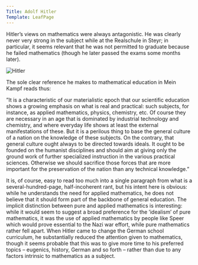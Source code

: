 ```yaml
---
Title: Adolf Hitler
Template: LeafPage
---
```


Hitler’s views on mathematics were always antagonistic. He was clearly never very strong in the subject while at the Realschule in Steyr; in particular, it seems relevant that he was not permitted to graduate because he failed mathematics (though he later passed the exams some months later).

![Hitler](/course/media/hitler.jpg "Adolf Hitler")

The sole clear reference he makes to mathematical education in Mein Kampf reads thus:

”It is a characteristic of our materialistic epoch that our scientific education shows a growing emphasis on what is real and practical: such subjects, for instance, as applied mathematics, physics, chemistry, etc. Of course they are necessary in an age that is dominated by industrial technology and chemistry, and where everyday life shows at least the external manifestations of these. But it is a perilous thing to base the general culture of a nation on the knowledge of these subjects. On the contrary, that general culture ought always to be directed towards ideals. It ought to be founded on the humanist disciplines and should aim at giving only the ground work of further specialized instruction in the various practical sciences. Otherwise we should sacrifice those forces that are more important for the preservation of the nation than any technical knowledge.”

It is, of course, easy to read too much into a single paragraph from what is a several-hundred-page, half-incoherent rant, but his intent here is obvious: while he understands the need for applied mathematics, he does not believe that it should form part of the backbone of general education. The implicit distinction between pure and applied mathematics is interesting: while it would seem to suggest a broad preference for the ’idealism’ of pure mathematics, it was the use of applied mathematics by people like Speer which would prove essential to the Nazi war effort, while pure mathematics rather fell apart. When Hitler came to change the German school curriculum, he substantially reduced the attention given to mathematics, though it seems probable that this was to give more time to his preferred topics – eugenics, history, German and so forth – rather than due to any factors intrinsic to mathematics as a subject.
